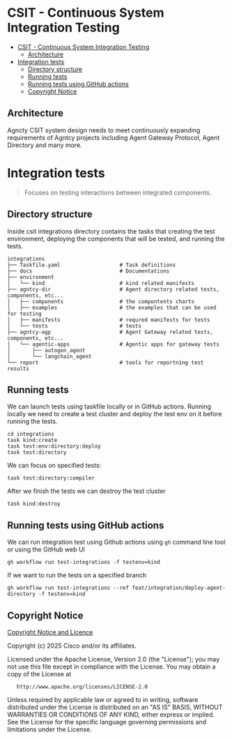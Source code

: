 # CSIT - Continuous System Integration Testing

- [CSIT - Continuous System Integration Testing](#csit---continuous-system-integration-testing)
  - [Architecture](#architecture)
- [Integration tests](#integration-tests)
  - [Directory structure](#directory-structure)
  - [Running tests](#running-tests)
  - [Running tests using GitHub actions](#running-tests-using-github-actions)
  - [Copyright Notice](#copyright-notice)

## Architecture

Agncty CSIT system design needs to meet continuously expanding requirements of
Agntcy projects including Agent Gateway Protocol, Agent Directory and many more.


# Integration tests

> Focuses on testing interactions between integrated components.

## Directory structure

Inside csit integrations directory contains the tasks that creating the test
environment, deploying the components that will be tested, and running the tests.

```
integrations
├── Taskfile.yaml                   # Task definitions
├── docs                            # Documentations
├── environment
│   └── kind                        # kind related manifests
├── agntcy-dir                      # Agent directory related tests, components, etc...
│   ├── components                  # the compontents charts
│   ├── examples                    # the examples that can be used for testing
│   ├── manifests                   # requred manifests for tests
│   └── tests                       # tests
├── agntcy-agp                      # Agent Gateway related tests, components, etc...
│   └── agentic-apps                # Agentic apps for gateway tests
│       ├── autogen_agent
│       └── langchain_agent
└── report                          # tools for reportning test results
```

## Running tests

We can launch tests using taskfile locally or in GitHub actions.
Running locally we need to create a test cluster and deploy the test env on
it before running the tests.

```
cd integrations
task kind:create
task test:env:directory:deploy
task test:directory
```

We can focus on specified tests:
```
task test:directory:compiler
```

After we finish the tests we can destroy the test cluster
```
task kind:destroy
```


## Running tests using GitHub actions

We can run integration test using Github actions using `gh` command line tool or using the GitHub web UI

```
gh workflow run test-integrations -f testenv=kind
```

If we want to run the tests on a specified branch

```
gh workflow run test-integrations --ref feat/integration/deploy-agent-directory -f testenv=kind
```

## Copyright Notice

[Copyright Notice and Licence](./LICENSE.md)

Copyright (c) 2025 Cisco and/or its affiliates.

Licensed under the Apache License, Version 2.0 (the "License");
you may not use this file except in compliance with the License.
You may obtain a copy of the License at

       http://www.apache.org/licenses/LICENSE-2.0

Unless required by applicable law or agreed to in writing, software
distributed under the License is distributed on an "AS IS" BASIS,
WITHOUT WARRANTIES OR CONDITIONS OF ANY KIND, either express or implied.
See the License for the specific language governing permissions and
limitations under the License.